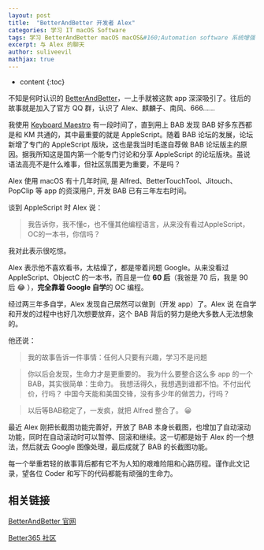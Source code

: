 ```yaml
---
layout: post
title:  "BetterAndBetter 开发者 Alex"
categories: 学习 IT macOS Software
tags: 学习 BetterAndBetter macOS macOS&#160;Automation software 系统增强
excerpt: 与 Alex 的聊天
author: suliveevil
mathjax: true
---
```


* content
{:toc}

不知是何时认识的 [BetterAndBetter](http://www.better365.cn/)，一上手就被这款 app 深深吸引了。往后的故事就是加入了官方 QQ 群，认识了 Alex、麒麟子、南风、666……

我使用 [Keyboard Maestro](https://www.keyboardmaestro.com/main/) 有一段时间了，直到用上 BAB 发现 BAB 好多东西都是和 KM  共通的，其中最重要的就是 AppleScript。随着 BAB 论坛的发展，论坛新增了专门的 AppleScript 版块，这也是我当时毛遂自荐做 BAB 论坛版主的原因。据我所知这是国内第一个能专门讨论和分享 AppleScript 的论坛版块。虽说语法高亮不是什么难事，但社区氛围更为重要，不是吗？

Alex 使用 macOS 有十几年时间, 是 Alfred、BetterTouchTool、Jitouch、PopClip 等 app 的资深用户, 开发 BAB 已有三年左右时间。

谈到 AppleScript 时 Alex 说：

> 我告诉你，我不懂c，也不懂其他编程语言，从来没有看过AppleScript，OC的一本书，你信吗？

我对此表示很吃惊。

Alex 表示他不喜欢看书，太枯燥了，都是带着问题 Google。从来没看过 AppleScript、ObjectC 的一本书，而且是一位 **60 后**（我爸是 70 后，我是 90 后 :joy: ），**完全靠着 Google 自学**的 OC 编程。

经过两三年多自学，Alex 发现自己居然可以做到（开发 app）了。Alex 说 在自学和开发的过程中也好几次想要放弃，这个 BAB 背后的努力是绝大多数人无法想象的。

他还说：

> 我的故事告诉一件事情：任何人只要有兴趣，学习不是问题

> 你以后会发现，生命力才是更重要的。
> 我为什么要整合这么多 app 的一个 BAB，其实很简单：生命力。
> 我想活得久，我想遇到谁都不怕。不付出代价，行吗？
> 中国今天能和美国交锋，没有多少年的做苦力，行吗？

> 以后等BAB稳定了，一发疯，就把 Alfred 整合了。 :grinning:

最近 Alex 刚把长截图功能完善好，开放了 BAB 本身长截图，也增加了自动滚动功能，同时在自动滚动时可以暂停、回滚和继续。这一切都是始于 Alex 的一个想法，然后就去 Google 图像处理，最后成就了 BAB 的长截图功能。

每一个举重若轻的故事背后都有它不为人知的艰难险阻和心路历程。谨作此文记录，望各位 Coder 和写下的代码都能有顽强的生命力。


## 相关链接

[BetterAndBetter 官网](http://www.better365.cn/)


[Better365 社区](http://www.better365.club/?fromuid=18)

